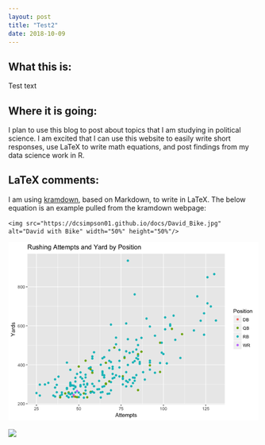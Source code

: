 ```yaml
---
layout: post
title: "Test2"
date: 2018-10-09
---
```

## What this is:
Test text

## Where it is going:
I plan to use this blog to post about topics that I am studying in political science. I am excited that I can use this website to easily write short responses, use LaTeX to write math equations, and post findings from my data science work in R.

## LaTeX comments:
I am using [kramdown](https://kramdown.gettalong.org/syntax.html#math-blocks), based on Markdown, to write in LaTeX. The below equation is an example pulled from the kramdown webpage:

	<img src="https://dcsimpson01.github.io/docs/David_Bike.jpg" alt="David with Bike" width="50%" height="50%"/> 

![](2018-10-11-RushingYards_files/graphs-1.png)<!-- -->

![](https://github.dcsimpson01.github.io/_posts/2018-10-11-RushingYards_files/graphs-1.png)
